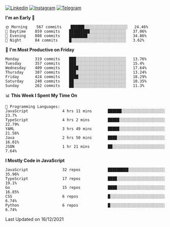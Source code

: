 [![Linkedin](https://img.shields.io/badge/-Archie-blue?style=flat-square&labelColor=gray&logo=Linkedin&logoColor=white&link=https://www.linkedin.com/in/archisdi)](https://www.linkedin.com/in/archisdi)
[![Instagram](https://img.shields.io/badge/-@archisdi-orange?style=flat-square&labelColor=gray&logo=Instagram&logoColor=white&link=https://www.instagram.com/archisdi)](https://www.instagram.com/archisdi)
[![Telegram](https://img.shields.io/badge/-aai-informational?style=flat-square&labelColor=gray&logo=telegram&logoColor=white&link=https://t.me/archisdi)](https://t.me/archisdi)

<!--START_SECTION:waka-->
**I'm an Early 🐤** 

```text
🌞 Morning    567 commits    ██████░░░░░░░░░░░░░░░░░░░   24.46% 
🌆 Daytime    859 commits    █████████░░░░░░░░░░░░░░░░   37.06% 
🌃 Evening    808 commits    ████████░░░░░░░░░░░░░░░░░   34.86% 
🌙 Night      84 commits     █░░░░░░░░░░░░░░░░░░░░░░░░   3.62%

```
📅 **I'm Most Productive on Friday** 

```text
Monday       319 commits    ███░░░░░░░░░░░░░░░░░░░░░░   13.76% 
Tuesday      357 commits    ███░░░░░░░░░░░░░░░░░░░░░░   15.4% 
Wednesday    409 commits    ████░░░░░░░░░░░░░░░░░░░░░   17.64% 
Thursday     307 commits    ███░░░░░░░░░░░░░░░░░░░░░░   13.24% 
Friday       424 commits    ████░░░░░░░░░░░░░░░░░░░░░   18.29% 
Saturday     240 commits    ██░░░░░░░░░░░░░░░░░░░░░░░   10.35% 
Sunday       262 commits    ██░░░░░░░░░░░░░░░░░░░░░░░   11.3%

```


📊 **This Week I Spent My Time On** 

```text
💬 Programming Languages: 
JavaScript               4 hrs 11 mins       ██████░░░░░░░░░░░░░░░░░░░   23.7% 
TypeScript               4 hrs 2 mins        █████░░░░░░░░░░░░░░░░░░░░   22.79% 
YAML                     3 hrs 49 mins       █████░░░░░░░░░░░░░░░░░░░░   21.56% 
Java                     2 hrs 50 mins       ████░░░░░░░░░░░░░░░░░░░░░   16.01% 
JSON                     1 hr 21 mins        ██░░░░░░░░░░░░░░░░░░░░░░░   7.64%

```

**I Mostly Code in JavaScript** 

```text
JavaScript               32 repos            █████████░░░░░░░░░░░░░░░░   35.96% 
TypeScript               17 repos            ████░░░░░░░░░░░░░░░░░░░░░   19.1% 
Go                       15 repos            ████░░░░░░░░░░░░░░░░░░░░░   16.85% 
CSS                      6 repos             █░░░░░░░░░░░░░░░░░░░░░░░░   6.74% 
Python                   6 repos             █░░░░░░░░░░░░░░░░░░░░░░░░   6.74%

```



 Last Updated on 16/12/2021
<!--END_SECTION:waka-->